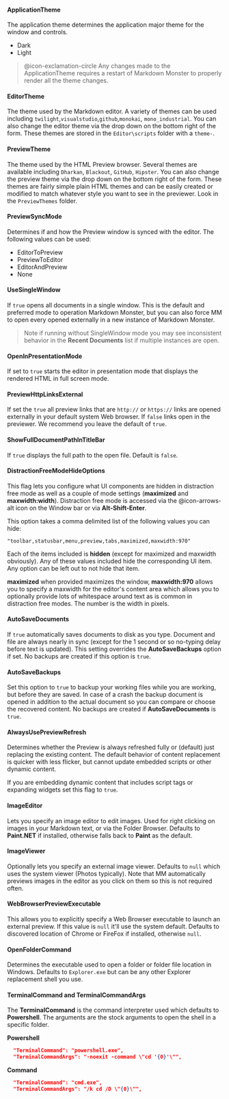 ﻿#### ApplicationTheme
The application theme determines the application major theme for the window and controls. 

* Dark
* Light

>  @icon-exclamation-circle Any changes made to the ApplicationTheme requires a restart of Markdown Monster to properly render all the theme changes.

#### EditorTheme 
The theme used by the Markdown editor. A variety of themes can be used including `twilight`,`visualstudio`,`github`,`monokai`, `mono_industrial`.  You can also change the editor theme via the drop down on the bottom right of the form. These themes are stored in the `Editor\scripts` folder with a `theme-`.

#### PreviewTheme  
The theme used by the HTML Preview browser. Several themes are available including `Dharkan`, `Blackout`, `GitHub`, `Hipster`. You can also change the preview theme via the drop down on the bottom right of the form. These themes are fairly simple plain HTML themes and can be easily created or modified to match whatever style you want to see in the previewer. Look in the `PreviewThemes` folder.

#### PreviewSyncMode
Determines if and how the Preview window is synced with the editor. The following values can be used:

* EditorToPreview
* PreviewToEditor
* EditorAndPreview
* None

#### UseSingleWindow
If `true` opens all documents in a single window. This is the default and preferred mode to operation Markdown Monster, but you can also force MM to open every opened externally in a new instance of Markdown Monster. 

> Note if running without SingleWindow mode you may see inconsistent behavior in the **Recent Documents** list if multiple instances are open.

#### OpenInPresentationMode
If set to `true` starts the editor in presentation mode that displays the rendered HTML in full screen mode.

#### PreviewHttpLinksExternal
If set the `true` all preview links that are `http://` or `https://` links are opened externally in your default system Web browser. If `false` links open in the previewer. We recommend you leave the default of `true`.

#### ShowFullDocumentPathInTitleBar
If `true` displays the full path to the open file. Default is `false`.

#### DistractionFreeModeHideOptions
This flag lets you configure what UI components are hidden in distraction free mode as well as a couple of mode settings (**maximized** and **maxwidth:width**). Distraction free mode is accessed via the @icon-arrows-alt icon on the Window bar or via **Alt-Shift-Enter**.

This option takes a comma delimited list of the following values you can hide:

```text
"toolbar,statusbar,menu,preview,tabs,maximized,maxwidth:970"
```

Each of the items included is **hidden** (except for maximized and maxwidth obviously). Any of these values included hide the corresponding UI item. Any option can be left out to not hide that item. 

**maximized** when provided maximizes the window, **maxwidth:970** allows you to specify a maxwidth for the editor's content area which allows you to optionally provide lots of whitespace around text as is common in distraction free modes. The number is the width in pixels.


#### AutoSaveDocuments
If `true` automatically saves documents to disk as you type. Document and file are always nearly in sync (except for the 1 second or so no-typing delay before text is updated). This setting overrides the **AutoSaveBackups** option if set. No backups are created if this option is `true`.

#### AutoSaveBackups
Set this option to `true` to backup your working files while you are working, but before they are saved. In case of a crash the backup document is opened in addition to the actual document so you can compare or choose the recovered content. No backups are created if **AutoSaveDocuments** is `true`.

#### AlwaysUsePreviewRefresh
Determines whether the Preview is always refreshed fully or (default) just replacing the existing content. The default behavior of content replacement is quicker with less flicker, but cannot update embedded scripts or other dynamic content.

If you are embedding dynamic content that includes script tags or expanding widgets set this flag to `true`.



#### ImageEditor
Lets you specify an image editor to edit images. Used for right clicking on images in your Markdown text, or via the Folder Browser. Defaults to **Paint.NET** if installed, otherwise falls back to **Paint** as the default.

#### ImageViewer
Optionally lets you specify an external image viewer. Defaults to `null` which uses the system viewer (Photos typically). Note that MM automatically previews images in the editor as you click on them so this is not required often.

#### WebBrowserPreviewExecutable
This allows you to explicitly specify a Web Browser executable to launch an external preview. If this value is `null` it'll use the system default. Defaults to discovered location of Chrome or FireFox if installed, otherwise `null`.

#### OpenFolderCommand
Determines the executable used to open a folder or folder file location in Windows. Defaults to `Explorer.exe` but can be any other Explorer replacement shell you use.

#### TerminalCommand and TerminalCommandArgs
The **TerminalCommand** is the command interpreter used which defaults to **Powershell**. The arguments are the stock arguments to open the shell in a specific folder.

**Powershell**

```json
  "TerminalCommand": "powershell.exe",
  "TerminalCommandArgs": "-noexit -command \"cd '{0}'\"",
```

**Command**

```json
  "TerminalCommand": "cmd.exe",
  "TerminalCommandArgs": "/k cd /D \"{0}\"",
```